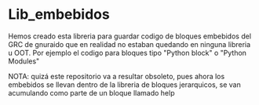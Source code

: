 # Lib_embebidos
Hemos creado esta libreria para guardar codigo de bloques embebidos del GRC de gnuraido que en realidad no estaban quedando en ninguna libreria u OOT. Por ejemplo el codigo para bloques tipo "Python block" o "Python Modules"

NOTA: quizá este repositorio va a resultar obsoleto, pues ahora los embebidos se llevan dentro de la libreria de bloques jerarquicos, se van acumulando como parte de un bloque llamado help
